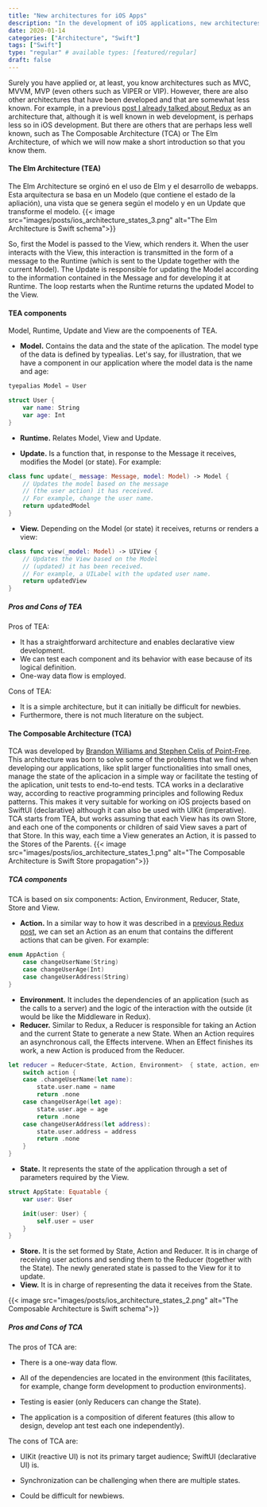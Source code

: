 ```yaml
---
title: "New architectures for iOS Apps"
description: "In the development of iOS applications, new architectures different from those already known are being introduced (MVC, MVVM, VIPER...). One of them is Redux, which we talked about a few months ago. But there are others, like The Composable Architecture or The Elm Architecrure."
date: 2020-01-14
categories: ["Architecture", "Swift"]
tags: ["Swift"]
type: "regular" # available types: [featured/regular]
draft: false
---
```

Surely you have applied or, at least, you know architectures such as MVC, MVVM, MVP (even others such as VIPER or VIP). However, there are also other architectures that have been developed and that are somewhat less known.
For example, in a previous [post I already talked about Redux](https://raulferrer.dev/blog/redux_pattern/) as an architecture that, although it is well known in web development, is perhaps less so in iOS development. But there are others that are perhaps less well known, such as The Composable Architecture (TCA) or The Elm Architecture, of which we will now make a short introduction so that you know them.

#### The Elm Architecture (TEA)
The Elm Architecture se orginó en el uso de Elm y el desarrollo de webapps. Esta arquitectura se basa en un Modelo (que contiene el estado de la apliación), una vista que se genera según el modelo y en un Update que transforme el modelo.
{{< image src="images/posts/ios_architecture_states_3.png" alt="The Elm Architecture is Swift schema">}}

So, first the Model is passed to the View, which renders it. When the user interacts with the View, this interaction is transmitted in the form of a message to the Runtime (which is sent to the Update together with the current Model).
The Update is responsible for updating the Model according to the information contained in the Message and for developing it at Runtime. The loop restarts when the Runtime returns the updated Model to the View.

#### TEA components

Model, Runtime, Update and View are the compoenents of TEA.

* **Model.** Contains the data and the state of the aplication. The model type of the data is defined by typealias. Let's say, for illustration, that we have a component in our application where the model data is the name and age:

```swift
tyepalias Model = User

struct User {
    var name: String
    var age: Int
}
```
* **Runtime.** Relates Model, View and Update.

* **Update.** Is a function that, in response to the Message it receives, modifies the Model (or state). For example:

```swift
class func update(_ message: Message, model: Model) -> Model {
    // Updates the model based on the message
    // (the user action) it has received.
    // For example, change the user name.
    return updatedModel       
}
```
* **View.** Depending on the Model (or state) it receives, returns or renders a view:

```swift
class func view(_model: Model) -> UIView {
    // Updates the View based on the Model
    // (updated) it has been received.
    // For example, a UILabel with the updated user name.
    return updatedView
}
```
##### Pros and Cons of TEA

Pros of TEA:
* It has a straightforward architecture and enables declarative view development.
* We can test each component and its behavior with ease because of its logical definition.
* One-way data flow is employed.

Cons of TEA:
* It is a simple architecture, but it can initially be difficult for newbies.
* Furthermore, there is not much literature on the subject.



#### The Composable Architecture (TCA)
TCA was developed by [Brandon Williams and Stephen Celis of Point-Free](https://www.pointfree.co/).
This architecture was born to solve some of the problems that we find when developing our applications, like split larger functionalities into small ones, manage the state of the aplicacion in a simple way or facilitate the testing of the aplication, unit tests to end-to-end tests.
TCA works in a declarative way, according to reactive programming principles and following Redux patterns. This makes it very suitable for working on iOS projects based on SwiftUI (declarative) although it can also be used with UIKit (imperative).
TCA starts from TEA, but works assuming that each View has its own Store, and each one of the components or children of said View saves a part of that Store. In this way, each time a View generates an Action, it is passed to the Stores of the Parents.
{{< image src="images/posts/ios_architecture_states_1.png" alt="The Composable Architecture is Swift Store propagation">}}

##### TCA components
TCA is based on six components: Action, Environment, Reducer, State, Store and View.

* **Action.** In a similar way to how it was described in a [previous Redux post](https://raulferrer.dev/articles/redux_pattern/), we can set an Action as an enum that contains the different actions that can be given. For example:


```swift
enum AppAction {
    case changeUserName(String)
    case changeUserAge(Int)
    case changeUserAddress(String)
}
```
* **Environment.** It includes the dependencies of an application (such as the calls to a server) and the logic of the interaction with the outside (it would be like the Middleware in Redux).
* **Reducer.** Similar to Redux, a Reducer is responsible for taking an Action and the current State to generate a new State. When an Action requires an asynchronous call, the Effects intervene. When an Effect finishes its work, a new Action is produced from the Reducer.

```swift
let reducer = Reducer<State, Action, Environment>  { state, action, environment in
    switch action {
    case .changeUserName(let name):
        state.user.name = name
        return .none
    case changeUserAge(let age):
        state.user.age = age
        return .none
    case changeUserAddress(let address):
        state.user.address = address
        return .none
    }
}
```
* **State.** It represents the state of the application through a set of parameters required by the View.

```swift
struct AppState: Equatable {
    var user: User

    init(user: User) {
        self.user = user
    }
}
```
* **Store.** It is the set formed by State, Action and Reducer. It is in charge of receiving user actions and sending them to the Reducer (together with the State). The newly generated state is passed to the View for it to update.
* **View.** It is in charge of representing the data it receives from the State.

{{< image src="images/posts/ios_architecture_states_2.png" alt="The Composable Architecture is Swift schema">}}


##### Pros and Cons of TCA

The pros of TCA are:

* There is a one-way data flow.

* All of the dependencies are located in the environment (this facilitates, for example, change form development to production environments).

* Testing is easier (only Reducers can change the State).

* The application is a composition of diferent features (this allow to design, develop ant test each one independently).

The cons of TCA are:

* UIKit (reactive UI) is not its primary target audience; SwiftUI (declarative UI) is.

* Synchronization can be challenging when there are multiple states.

* Could be difficult for newbiews.
